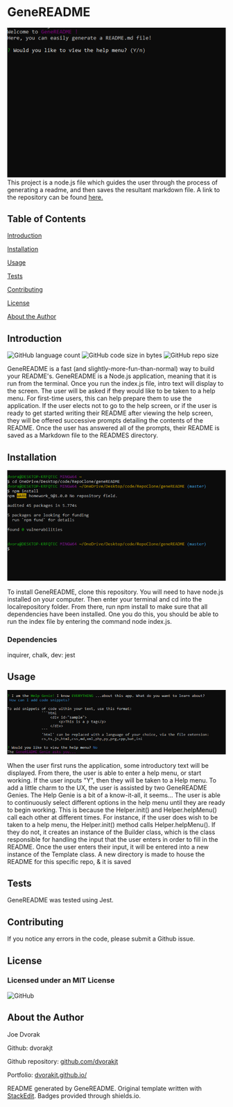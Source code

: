 # GeneREADME
![Screenshot of geneREADME by dvorakjt](./assets/screenshots/screen-1.png)
This project is a node.js file which guides the user through the process of generating a readme, and then saves the resultant markdown file. A link to the repository can be found [here.](https://github.com/dvorakjt/geneREADME)
## Table of Contents

[Introduction](#introduction)

[Installation](#installation)

[Usage](#usage)

[Tests](#tests)

[Contributing](#contributing)

[License](#license)

[About the Author](#about-the-author)

## Introduction

![GitHub language count](https://img.shields.io/github/languages/count/dvorakjt/geneREADME) ![GitHub code size in bytes](https://img.shields.io/github/languages/code-size/dvorakjt/geneREADME) ![GitHub repo size](https://img.shields.io/github/repo-size/dvorakjt/geneREADME)

GeneREADME is a fast (and slightly-more-fun-than-normal) way to build your README's. GeneREADME is a Node.js application, meaning that it is run from the terminal. Once you run the index.js file, intro text will display to the screen. The user will be asked if they would like to be taken to a help menu. For first-time users, this can help prepare them to use the application. If the user elects not to go to the help screen, or if the user is ready to get started writing their README after viewing the help screen, they will be offered successive prompts detailing the contents of the README. Once the user has answered all of the prompts, their README is saved as a Markdown file to the READMES directory.

## Installation
![Installation Image ](./assets/screenshots/screen-2.png)

To install GeneREADME, clone this repository. You will need to have node.js installed on your computer. Then enter your terminal and cd into the localrepository folder. From there, run npm install to make sure that all dependencies have been installed. One you do this, you should be able to run the index file by entering the command node index.js.

### Dependencies

inquirer, chalk, dev: jest

## Usage
![Usage Image](./assets/screenshots/screen-3.png)

When the user first runs the application, some introductory text will be displayed. From there, the user is able to enter a help menu, or start working. If the user inputs "Y", then they will be taken to a Help menu. To add a little charm to the UX, the user is assisted by two GeneREADME Genies. The Help Genie is a bit of a know-it-all, it seems... The user is able to continuously select different options in the help menu until they are ready to begin working. This is because the Helper.init() and Helper.helpMenu() call each other at different times. For instance, if the user does wish to be taken to a help menu, the Helper.init() method calls Helper.helpMenu(). If they do not, it creates an instance of the Builder class, which is the class responsible for handling the input that the user enters in order to fill in the README. Once the user enters their input, it will be entered into a new instance of the Template class. A new directory is made to house the README for this specific repo, & it is saved

## Tests

GeneREADME was tested using Jest.

## Contributing

If you notice any errors in the code, please submit a Github issue. 

## License
### Licensed under an MIT License

![GitHub](https://img.shields.io/github/license/dvorakjt/geneREADME)


## About the Author

Joe Dvorak

Github: dvorakjt

Github repository: [github.com/dvorakjt](https://github.com/dvorakjt/)

Portfolio: [dvorakjt.github.io/](https://userName.github.io/)

README generated by GeneREADME. Original template written with [StackEdit](https://stackedit.io/). Badges provided through shields.io.
